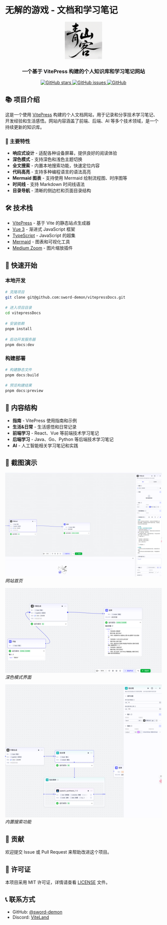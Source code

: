 # 无解的游戏 - 文档和学习笔记

<div align="center">
  <img src="./docs/public/logo.png" alt="Logo" width="120" />
</div>

<h3 align="center">一个基于 VitePress 构建的个人知识库和学习笔记网站</h3>

<p align="center">
  <a href="https://github.com/sword-demon/vitepressDocs/stargazers">
    <img src="https://img.shields.io/github/stars/sword-demon/vitepressDocs" alt="GitHub stars">
  </a>
  <a href="https://github.com/sword-demon/vitepressDocs/issues">
    <img src="https://img.shields.io/github/issues/sword-demon/vitepressDocs" alt="GitHub issues">
  </a>
  <a href="https://github.com/sword-demon/vitepressDocs/blob/main/LICENSE">
    <img src="https://img.shields.io/github/license/sword-demon/vitepressDocs" alt="GitHub">
  </a>
</p>

## 📚 项目介绍

这是一个使用 [VitePress](https://vitepress.dev/) 构建的个人文档网站，用于记录和分享技术学习笔记、开发经验和生活感悟。网站内容涵盖了前端、后端、AI 等多个技术领域，是一个持续更新的知识库。

### 🌟 主要特性

- **响应式设计** - 适配各种设备屏幕，提供良好的阅读体验
- **深色模式** - 支持深色和浅色主题切换
- **全文搜索** - 内置本地搜索功能，快速定位内容
- **代码高亮** - 支持多种编程语言的语法高亮
- **Mermaid 图表** - 支持使用 Mermaid 绘制流程图、时序图等
- **时间线** - 支持 Markdown 时间线语法
- **目录导航** - 清晰的侧边栏和页面目录结构

## 🛠 技术栈

- [VitePress](https://vitepress.dev/) - 基于 Vite 的静态站点生成器
- [Vue 3](https://v3.vuejs.org/) - 渐进式 JavaScript 框架
- [TypeScript](https://www.typescriptlang.org/) - JavaScript 的超集
- [Mermaid](https://mermaid-js.github.io/) - 图表和可视化工具
- [Medium Zoom](https://github.com/francoischalifour/medium-zoom) - 图片缩放插件

## 🚀 快速开始

### 本地开发

```bash
# 克隆项目
git clone git@github.com:sword-demon/vitepressDocs.git

# 进入项目目录
cd vitepressDocs

# 安装依赖
pnpm install

# 启动开发服务器
pnpm docs:dev
```

### 构建部署

```bash
# 构建静态文件
pnpm docs:build

# 预览构建结果
pnpm docs:preview
```

## 📖 内容结构

- **指南** - VitePress 使用指南和示例
- **生活&日常** - 生活感悟和日常记录
- **前端学习** - React、Vue 等前端技术学习笔记
- **后端学习** - Java、Go、Python 等后端技术学习笔记
- **AI** - 人工智能相关学习笔记和实践

## 📸 截图演示

![首页](./docs/public/image-20250816192058097.png)
*网站首页*

![深色模式](./docs/public/image-20250816192239468.png)
*深色模式界面*

![搜索功能](./docs/public/image-20250816193739467.png)
*内置搜索功能*

## 🤝 贡献

欢迎提交 Issue 或 Pull Request 来帮助改进这个项目。

## 📄 许可证

本项目采用 MIT 许可证，详情请查看 [LICENSE](./LICENSE) 文件。

## 📞 联系方式

- GitHub: [@sword-demon](https://github.com/sword-demon)
- Discord: [ViteLand](https://chat.vitejs.dev/)